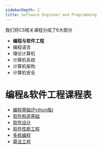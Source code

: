 ```yaml
---
sidebarDepth: 2
title: Software Engineer and Programming
---
```



我们将CS相关课程分成了6大部分

- **编程与软件工程**
- 编程语言
- 理论计算机
- 计算机系统
- 计算机架构
- 计算机安全


# 编程&软件工程课程表

- [编程基础(Python版)](../element_of_software_construction/index.md)
- [软件构造基础](../fundamentals_of_programming/index.md)
- [软件设计](../software_design/index.md)
- [软件性能工程](../software_performance_engineer/index.md)
- [多核编程](../multicore_programming/index.md)
- [算法工程](../multicore_programming/algorithm_engineer/index.md)